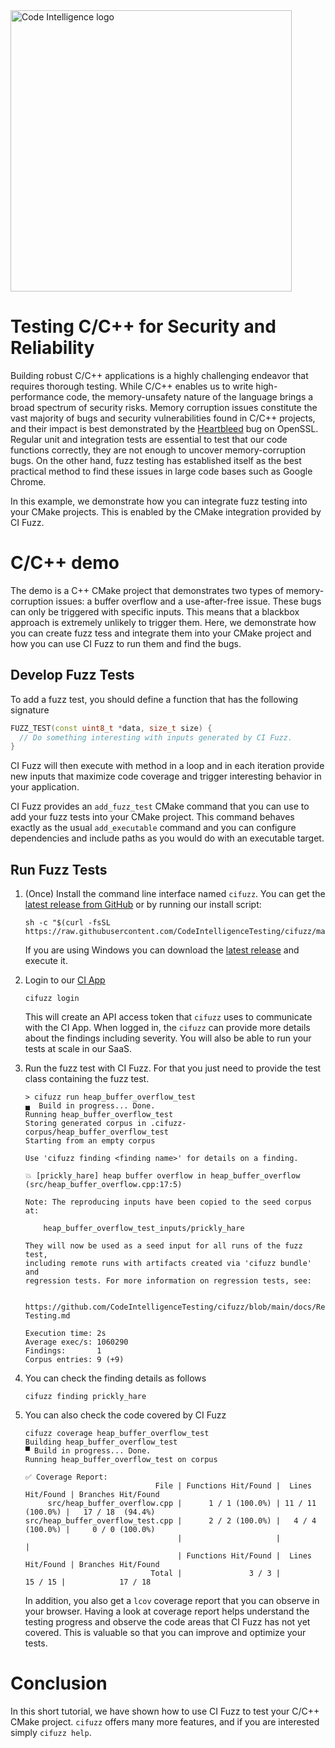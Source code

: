 <a href="https://www.code-intelligence.com/">
<img src="https://www.code-intelligence.com/hubfs/Logos/CI%20Logos/Logo_quer_white.png" alt="Code Intelligence logo" width="450px">
</a>

# Testing C/C++ for Security and Reliability
Building robust C/C++ applications is a highly challenging endeavor that requires thorough testing.
While C/C++ enables us to write high-performance code, the memory-unsafety nature of the language 
brings a broad spectrum of security risks. Memory corruption issues constitute the vast majority of
bugs and security vulnerabilities found in C/C++ projects, and their impact is best demonstrated by the
[Heartbleed](https://en.wikipedia.org/wiki/Heartbleed) bug on OpenSSL.
Regular unit and integration tests are essential to test that our code functions correctly, 
they are not enough to uncover memory-corruption bugs. 
On the other hand, fuzz testing has established itself as the best practical method to find these 
issues in large code bases such as Google Chrome.

In this example, we demonstrate how you can integrate fuzz testing into your CMake projects. 
This is enabled by the CMake integration provided by CI Fuzz.

# C/C++ demo
The demo is a C++ CMake project that demonstrates two types of memory-corruption issues: 
a buffer overflow and a use-after-free issue. These bugs can only be triggered with specific
inputs. This means that a blackbox approach is extremely unlikely to trigger them.
Here, we demonstrate how you can create fuzz tess and integrate them into your CMake
project and how you can use CI Fuzz to run them and find the bugs.

## Develop Fuzz Tests

To add a fuzz test, you should define a function that has the following signature

```c++
FUZZ_TEST(const uint8_t *data, size_t size) {
  // Do something interesting with inputs generated by CI Fuzz. 
}
```
CI Fuzz will then execute with method in a loop and in each iteration provide new inputs that maximize
code coverage and trigger interesting behavior in your application.

CI Fuzz provides an `add_fuzz_test` CMake command that you can use to add your fuzz tests
into your CMake project. This command behaves exactly as the usual `add_executable` command and you can
configure dependencies and include paths as you would do with an executable target.

## Run Fuzz Tests
1. (Once) Install the command line interface named `cifuzz`. You can get the
   [latest release from GitHub](https://github.com/CodeIntelligenceTesting/cifuzz/releases/latest)
   or by running our install script:

    ```shell
    sh -c "$(curl -fsSL https://raw.githubusercontent.com/CodeIntelligenceTesting/cifuzz/main/install.sh)"
    ```
   If you are using Windows you can download the [latest release](https://github.com/CodeIntelligenceTesting/cifuzz/releases/latest/download/cifuzz_installer_windows.exe)
   and execute it.
2. Login to our [CI App](https://app.code-intelligence.com/)

    ```shell
    cifuzz login
    ```
   This will create an API access token that `cifuzz` uses to communicate with the CI App.
   When logged in, the `cifuzz` can provide more details about the findings including severity.
   You will also be able to run your tests at scale in our SaaS.

3. Run the fuzz test with CI Fuzz. For that you just need to provide the test class containing the fuzz test.
   ```shell
   > cifuzz run heap_buffer_overflow_test
   ▄  Build in progress... Done.                                                                                                                                                                                                                 
   Running heap_buffer_overflow_test                                                                                                                                                                                                             
   Storing generated corpus in .cifuzz-corpus/heap_buffer_overflow_test                                                                                                                                                                          
   Starting from an empty corpus                                                                                                                                                                                                                 
                                                                                                                                                                                                                                              
   Use 'cifuzz finding <finding name>' for details on a finding.

   💥 [prickly_hare] heap buffer overflow in heap_buffer_overflow (src/heap_buffer_overflow.cpp:17:5)                                                                                                                                            
                                                                                                                                                                                                                                              
   Note: The reproducing inputs have been copied to the seed corpus at:

       heap_buffer_overflow_test_inputs/prickly_hare

   They will now be used as a seed input for all runs of the fuzz test,
   including remote runs with artifacts created via 'cifuzz bundle' and
   regression tests. For more information on regression tests, see:

       https://github.com/CodeIntelligenceTesting/cifuzz/blob/main/docs/Regression-Testing.md

   Execution time: 2s                                                                                                                                                                                                                            
   Average exec/s: 1060290                                                                                                                                                                                                                       
   Findings:       1                                                                                                                                                                                                                             
   Corpus entries: 9 (+9)    
   ```
4. You can check the finding details as follows
   ```shell
   cifuzz finding prickly_hare 
   ```
5. You can also check the code covered by CI Fuzz 
   ```shell
   cifuzz coverage heap_buffer_overflow_test
   Building heap_buffer_overflow_test                                                                                                                                                                                                            
   ▀ Build in progress... Done.                                                                                                                                                                                                                 
   Running heap_buffer_overflow_test on corpus

   ✅ Coverage Report:
                                File | Functions Hit/Found |  Lines Hit/Found | Branches Hit/Found
        src/heap_buffer_overflow.cpp |      1 / 1 (100.0%) | 11 / 11 (100.0%) |   17 / 18  (94.4%)
   src/heap_buffer_overflow_test.cpp |      2 / 2 (100.0%) |   4 / 4 (100.0%) |     0 / 0 (100.0%)
                                     |                     |                  |                   
                                     | Functions Hit/Found |  Lines Hit/Found | Branches Hit/Found
                               Total |               3 / 3 |          15 / 15 |            17 / 18
   ```
   In addition, you also get a `lcov` coverage report that you can observe in your browser. 
   Having a look at coverage report helps understand the testing progress and observe the code
   areas that CI Fuzz has not yet covered. This is valuable so that you can improve and optimize
   your tests. 

# Conclusion
In this short tutorial, we have shown how to use CI Fuzz to test your C/C++ CMake project.
`cifuzz` offers many more features, and if you are interested simply `cifuzz help`.